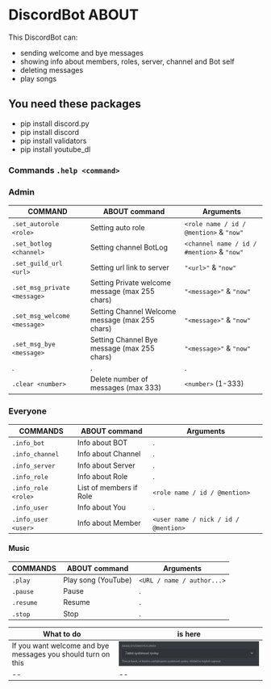 # DiscordBot ABOUT

This DiscordBot can:

- sending welcome and bye messages
- showing info about members, roles, server, channel and Bot self
- deleting messages
- play songs

## You need these packages

- pip install discord.py
- pip install discord
- pip install validators
- pip install youtube_dl

### Commands `.help <command>`

### Admin

COMMAND | ABOUT command | Arguments
------------- | ------------- | -------------
`.set_autorole <role>` | Setting auto role | `<role name / id / @mention>` & `"now"`
`.set_botlog <channel>` | Setting channel BotLog | `<channel name / id / #mention>` & `"now"`
`.set_guild_url <url>` | Setting url link to server | `"<url>"` & `"now"`
`.set_msg_private <message>` | Setting Private welcome message (max 255 chars) | `"<message>"` & `"now"`
`.set_msg_welcome <message>` | Setting Channel Welcome message (max 255 chars) | `"<message>"` & `"now"`
`.set_msg_bye <message>` | Setting Channel Bye message (max 255 chars) | `"<message>"` & `"now"`
. | . | .
`.clear <number>` | Delete number of messages (max 333) | `<number>` (1-333)

### Everyone

COMMANDS | ABOUT command | Arguments
------------- | ------------- | -------------
`.info_bot` | Info about BOT | .
`.info_channel` | Info about Channel | .
`.info_server` | Info about Server | .
`.info_role` | Info about Role | .
`.info_role <role>` | List of members if Role | `<role name / id / @mention>`
`.info_user` | Info about You | .
`.info_user <user>` | Info about Member | `<user name / nick / id / @mention>`

#### Music

COMMANDS | ABOUT command | Arguments
------------- | ------------- | -------------
`.play` | Play song (YouTube) | `<URL / name / author...>`
`.pause` | Pause | .
`.resume` | Resume | .
`.stop` | Stop | .

What to do | is here
------------- | -------------
If you want welcome and bye messages you should turn on this | ![system messages](sources/system_messages.png)
--|--
